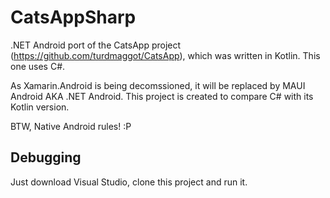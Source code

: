 
# CatsAppSharp

.NET Android port of the CatsApp project (https://github.com/turdmaggot/CatsApp), which was written in Kotlin. This one uses C#.

As Xamarin.Android is being decomssioned, it will be replaced by MAUI Android AKA .NET Android. This project is created to compare C# with its Kotlin version.

BTW, Native Android rules! :P



## Debugging

Just download Visual Studio, clone this project and run it.

